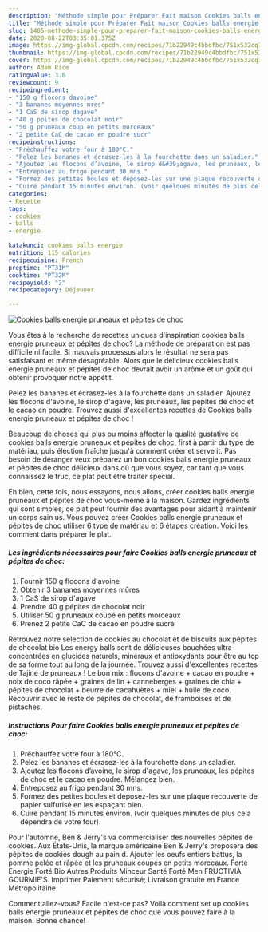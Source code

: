 ```yaml
---
description: "Méthode simple pour Préparer Fait maison Cookies balls energie pruneaux et pépites de choc"
title: "Méthode simple pour Préparer Fait maison Cookies balls energie pruneaux et pépites de choc"
slug: 1405-methode-simple-pour-preparer-fait-maison-cookies-balls-energie-pruneaux-et-pepites-de-choc
date: 2020-08-22T03:35:01.375Z
image: https://img-global.cpcdn.com/recipes/71b22949c4bbdfbc/751x532cq70/cookies-balls-energie-pruneaux-et-pepites-de-choc-photo-principale-de-la-recette.jpg
thumbnail: https://img-global.cpcdn.com/recipes/71b22949c4bbdfbc/751x532cq70/cookies-balls-energie-pruneaux-et-pepites-de-choc-photo-principale-de-la-recette.jpg
cover: https://img-global.cpcdn.com/recipes/71b22949c4bbdfbc/751x532cq70/cookies-balls-energie-pruneaux-et-pepites-de-choc-photo-principale-de-la-recette.jpg
author: Adam Rice
ratingvalue: 3.6
reviewcount: 9
recipeingredient:
- "150 g flocons davoine"
- "3 bananes moyennes mres"
- "1 CaS de sirop dagave"
- "40 g ppites de chocolat noir"
- "50 g pruneaux coup en petits morceaux"
- "2 petite CaC de cacao en poudre sucr"
recipeinstructions:
- "Préchauffez votre four à 180°C."
- "Pelez les bananes et écrasez-les à la fourchette dans un saladier."
- "Ajoutez les flocons d’avoine, le sirop d&#39;agave, les pruneaux, les pépites de choc et le cacao en poudre. Mélangez bien."
- "Entreposez au frigo pendant 30 mns."
- "Formez des petites boules et déposez-les sur une plaque recouverte de papier sulfurisé en les espaçant bien."
- "Cuire pendant 15 minutes environ. (voir quelques minutes de plus cela dépendra de votre four)."
categories:
- Recette
tags:
- cookies
- balls
- energie

katakunci: cookies balls energie 
nutrition: 115 calories
recipecuisine: French
preptime: "PT31M"
cooktime: "PT32M"
recipeyield: "2"
recipecategory: Déjeuner

---
```



![Cookies balls energie pruneaux et pépites de choc](https://img-global.cpcdn.com/recipes/71b22949c4bbdfbc/751x532cq70/cookies-balls-energie-pruneaux-et-pepites-de-choc-photo-principale-de-la-recette.jpg)

Vous êtes à la recherche de recettes uniques d'inspiration cookies balls energie pruneaux et pépites de choc? La méthode de préparation est pas difficile ni facile. Si mauvais processus alors le résultat ne sera pas satisfaisant et même désagréable. Alors que le délicieux cookies balls energie pruneaux et pépites de choc devrait avoir un arôme et un goût qui obtenir provoquer notre appétit.

Pelez les bananes et écrasez-les à la fourchette dans un saladier. Ajoutez les flocons d&#39;avoine, le sirop d&#39;agave, les pruneaux, les pépites de choc et le cacao en poudre. Trouvez aussi d&#39;excellentes recettes de Cookies balls energie pruneaux et pépites de choc !

Beaucoup de choses qui plus ou moins affecter la qualité gustative de cookies balls energie pruneaux et pépites de choc, first à partir du type de matériau, puis élection fraîche jusqu'à comment créer et serve it. Pas besoin de déranger veux préparez un bon cookies balls energie pruneaux et pépites de choc délicieux dans où que vous soyez, car tant que vous connaissez le truc, ce plat peut être traiter spécial.


Eh bien, cette fois, nous essayons, nous allons, créer cookies balls energie pruneaux et pépites de choc vous-même à la maison. Gardez ingrédients qui sont simples, ce plat peut fournir des avantages pour aidant à maintenir un corps sain us. Vous pouvez créer Cookies balls energie pruneaux et pépites de choc utiliser 6 type de matériau et 6 étapes création. Voici les comment dans préparer le plat.

<!--inarticleads1-->

##### Les ingrédients nécessaires pour faire Cookies balls energie pruneaux et pépites de choc:

1. Fournir 150 g flocons d&#39;avoine
1. Obtenir 3 bananes moyennes mûres
1.  1 CaS de sirop d&#39;agave
1. Prendre 40 g pépites de chocolat noir
1. Utiliser 50 g pruneaux coupé en petits morceaux
1. Prenez 2 petite CaC de cacao en poudre sucré


Retrouvez notre sélection de cookies au chocolat et de biscuits aux pépites de chocolat bio Les energy balls sont de délicieuses bouchées ultra-concentrées en glucides naturels, minéraux et antioxydants pour être au top de sa forme tout au long de la journée. Trouvez aussi d&#39;excellentes recettes de Tajine de pruneaux ! Le bon mix : flocons d&#39;avoine + cacao en poudre + noix de coco râpée + graines de lin + canneberges + graines de chia + pépites de chocolat + beurre de cacahuètes + miel + huile de coco. Recouvrir avec le reste de pépites de chocolat, de framboises et de pistaches. 

<!--inarticleads2-->

##### Instructions Pour faire Cookies balls energie pruneaux et pépites de choc:

1. Préchauffez votre four à 180°C.
1. Pelez les bananes et écrasez-les à la fourchette dans un saladier.
1. Ajoutez les flocons d’avoine, le sirop d&#39;agave, les pruneaux, les pépites de choc et le cacao en poudre. Mélangez bien.
1. Entreposez au frigo pendant 30 mns.
1. Formez des petites boules et déposez-les sur une plaque recouverte de papier sulfurisé en les espaçant bien.
1. Cuire pendant 15 minutes environ. (voir quelques minutes de plus cela dépendra de votre four).


Pour l&#39;automne, Ben &amp; Jerry&#39;s va commercialiser des nouvelles pépites de cookies. Aux États-Unis, la marque américaine Ben &amp; Jerry&#39;s proposera des pépites de cookies dough au pain d. Ajouter les oeufs entiers battus, la pomme pelée et râpée et les pruneaux coupés en petits morceaux. Forté Energie Forté Bio Autres Produits Minceur Santé Forté Men FRUCTIVIA GOURMIE&#39;S. Imprimer Paiement sécurisé; Livraison gratuite en France Métropolitaine. 


Comment allez-vous? Facile n'est-ce pas? Voilà comment set up cookies balls energie pruneaux et pépites de choc que vous pouvez faire à la maison. Bonne chance!
